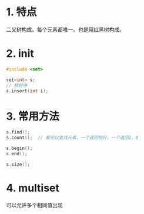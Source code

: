 # 1. 特点
二叉树构成。每个元素都唯一。也是用红黑树构成。

# 2. init
```cpp
#include <set>

set<int> s;
// 排好序
s.insert(int i);


```

# 3. 常用方法
```cpp
s.find();
s.count();  // 都可以查找元素，一个返回指针，一个返回1、0

s.begin();
s.end();

s.size();

```

# 4. multiset
可以允许多个相同值出现
